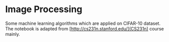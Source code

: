 # Image Processing

Some machine learning algorithms which are applied on CIFAR-10 dataset. The notebook is adapted from [http://cs231n.stanford.edu/](CS231n) course mainly. 


